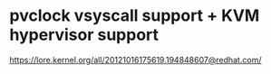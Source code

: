 # pvclock vsyscall support + KVM hypervisor support
https://lore.kernel.org/all/20121016175619.194848607@redhat.com/
